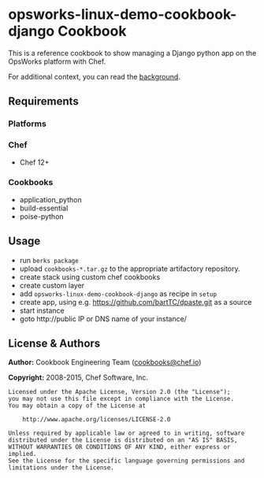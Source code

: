 # opsworks-linux-demo-cookbook-django Cookbook

This is a reference cookbook to show managing a Django python app on the OpsWorks platform with Chef.

For additional context, you can read the [background](docs/background.md).

## Requirements
### Platforms


### Chef
- Chef 12+


### Cookbooks
- application_python
- build-essential
- poise-python


## Usage

* run `berks package`
* upload `cookbooks-*.tar.gz` to the appropriate artifactory repository.
* create stack using custom chef cookbooks
* create custom layer
* add `opsworks-linux-demo-cookbook-django` as recipe in `setup`
* create app, using e.g. https://github.com/bartTC/dpaste.git as a source
* start instance
* goto http://public IP or DNS name of your instance/


## License & Authors
**Author:** Cookbook Engineering Team ([cookbooks@chef.io](mailto:cookbooks@chef.io))

**Copyright:** 2008-2015, Chef Software, Inc.

```
Licensed under the Apache License, Version 2.0 (the "License");
you may not use this file except in compliance with the License.
You may obtain a copy of the License at

    http://www.apache.org/licenses/LICENSE-2.0

Unless required by applicable law or agreed to in writing, software
distributed under the License is distributed on an "AS IS" BASIS,
WITHOUT WARRANTIES OR CONDITIONS OF ANY KIND, either express or implied.
See the License for the specific language governing permissions and
limitations under the License.
```
